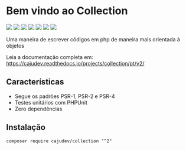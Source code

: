 # Bem vindo ao Collection

[![](https://img.shields.io/packagist/v/cajudev/collection.svg)](https://packagist.org/packages/cajudev/collection)
[![](https://img.shields.io/packagist/dt/cajudev/collection.svg)](https://packagist.org/packages/cajudev/collection)
[![](https://img.shields.io/github/license/cajudev/collection.svg)](https://raw.githubusercontent.com/cajudev/collection/master/LICENSE)
[![](https://img.shields.io/travis/cajudev/collection.svg)](https://travis-ci.org/cajudev/collection)
[![](https://coveralls.io/repos/github/cajudev/collection/badge.svg?branch=PHP7.0)](https://coveralls.io/github/cajudev/collection)
[![](https://img.shields.io/github/issues/cajudev/collection.svg)](https://github.com/cajudev/collection/issues)
[![](https://img.shields.io/github/contributors/cajudev/collection.svg)](https://github.com/cajudev/collection/graphs/contributors)

Uma maneira de escrever códigos em php de maneira mais orientada à objetos

Leia a documentação completa em: https://cajudev.readthedocs.io/projects/collection/pt/v2/

## Características

- Segue os padrões PSR-1, PSR-2 e PSR-4
- Testes unitários com PHPUnit
- Zero dependências

## Instalação

``composer require cajudev/collection "^2"``
